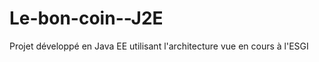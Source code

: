 Le-bon-coin--J2E
================

Projet développé en Java EE utilisant l'architecture vue en cours à l'ESGI
